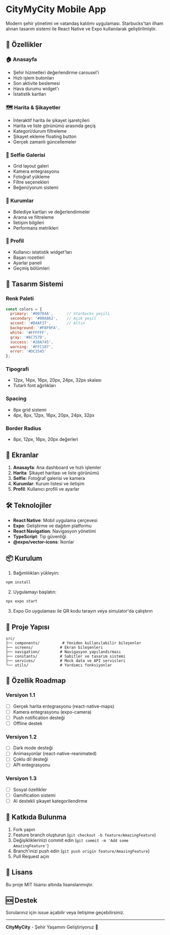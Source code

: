 # CityMyCity Mobile App

Modern şehir yönetimi ve vatandaş katılımı uygulaması. Starbucks'tan ilham alınan tasarım sistemi ile React Native ve Expo kullanılarak geliştirilmiştir.

## 🚀 Özellikler

### 🏠 Anasayfa
- Şehir hizmetleri değerlendirme carousel'i
- Hızlı işlem butonları
- Son aktivite beslemesi
- Hava durumu widget'ı
- İstatistik kartları

### 🗺️ Harita & Şikayetler
- İnteraktif harita ile şikayet işaretçileri
- Harita ve liste görünümü arasında geçiş
- Kategori/durum filtreleme
- Şikayet ekleme floating button
- Gerçek zamanlı güncellemeler

### 📸 Selfie Galerisi
- Grid layout galeri
- Kamera entegrasyonu
- Fotoğraf yükleme
- Filtre seçenekleri
- Beğeni/yorum sistemi

### 🏢 Kurumlar
- Belediye kartları ve değerlendirmeler
- Arama ve filtreleme
- İletişim bilgileri
- Performans metrikleri

### 👤 Profil
- Kullanıcı istatistik widget'ları
- Başarı rozetleri
- Ayarlar paneli
- Geçmiş bölümleri

## 🎨 Tasarım Sistemi

### Renk Paleti
```javascript
const colors = {
  primary: '#00704A',      // Starbucks yeşili
  secondary: '#00A862',    // Açık yeşil
  accent: '#D4AF37',       // Altın
  background: '#F8F9FA',
  white: '#FFFFFF',
  gray: '#6C757D',
  success: '#28A745',
  warning: '#FFC107',
  error: '#DC3545'
};
```

### Tipografi
- 12px, 14px, 16px, 20px, 24px, 32px skalası
- Tutarlı font ağırlıkları

### Spacing
- 8px grid sistemi
- 4px, 8px, 12px, 16px, 20px, 24px, 32px

### Border Radius
- 8px, 12px, 16px, 20px değerleri

## 📱 Ekranlar

1. **Anasayfa**: Ana dashboard ve hızlı işlemler
2. **Harita**: Şikayet haritası ve liste görünümü
3. **Selfie**: Fotoğraf galerisi ve kamera
4. **Kurumlar**: Kurum listesi ve iletişim
5. **Profil**: Kullanıcı profili ve ayarlar

## 🛠️ Teknolojiler

- **React Native**: Mobil uygulama çerçevesi
- **Expo**: Geliştirme ve dağıtım platformu
- **React Navigation**: Navigasyon yönetimi
- **TypeScript**: Tip güvenliği
- **@expo/vector-icons**: İkonlar

## 📦 Kurulum

1. Bağımlılıkları yükleyin:
```bash
npm install
```

2. Uygulamayı başlatın:
```bash
npx expo start
```

3. Expo Go uygulaması ile QR kodu tarayın veya simulator'da çalıştırın

## 📁 Proje Yapısı

```
src/
├── components/          # Yeniden kullanılabilir bileşenler
├── screens/            # Ekran bileşenleri
├── navigation/         # Navigasyon yapılandırması
├── constants/          # Sabitler ve tasarım sistemi
├── services/           # Mock data ve API servisleri
└── utils/              # Yardımcı fonksiyonlar
```

## 🎯 Özellik Roadmap

### Versiyon 1.1
- [ ] Gerçek harita entegrasyonu (react-native-maps)
- [ ] Kamera entegrasyonu (expo-camera)
- [ ] Push notification desteği
- [ ] Offline destek

### Versiyon 1.2
- [ ] Dark mode desteği
- [ ] Animasyonlar (react-native-reanimated)
- [ ] Çoklu dil desteği
- [ ] API entegrasyonu

### Versiyon 1.3
- [ ] Sosyal özellikler
- [ ] Gamification sistemi
- [ ] AI destekli şikayet kategorilendirme

## 🤝 Katkıda Bulunma

1. Fork yapın
2. Feature branch oluşturun (`git checkout -b feature/AmazingFeature`)
3. Değişikliklerinizi commit edin (`git commit -m 'Add some AmazingFeature'`)
4. Branch'inizi push edin (`git push origin feature/AmazingFeature`)
5. Pull Request açın

## 📄 Lisans

Bu proje MIT lisansı altında lisanslanmıştır.

## 🆘 Destek

Sorularınız için issue açabilir veya iletişime geçebilirsiniz.

---

**CityMyCity** - Şehir Yaşamını Geliştiriyoruz 🌟
